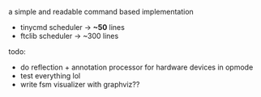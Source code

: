 a simple and readable command based implementation

- tinycmd scheduler -> **~50** lines
- ftclib scheduler -> ~300 lines

todo:
- do reflection + annotation processor for hardware devices in opmode
- test everything lol
- write fsm visualizer with graphviz??